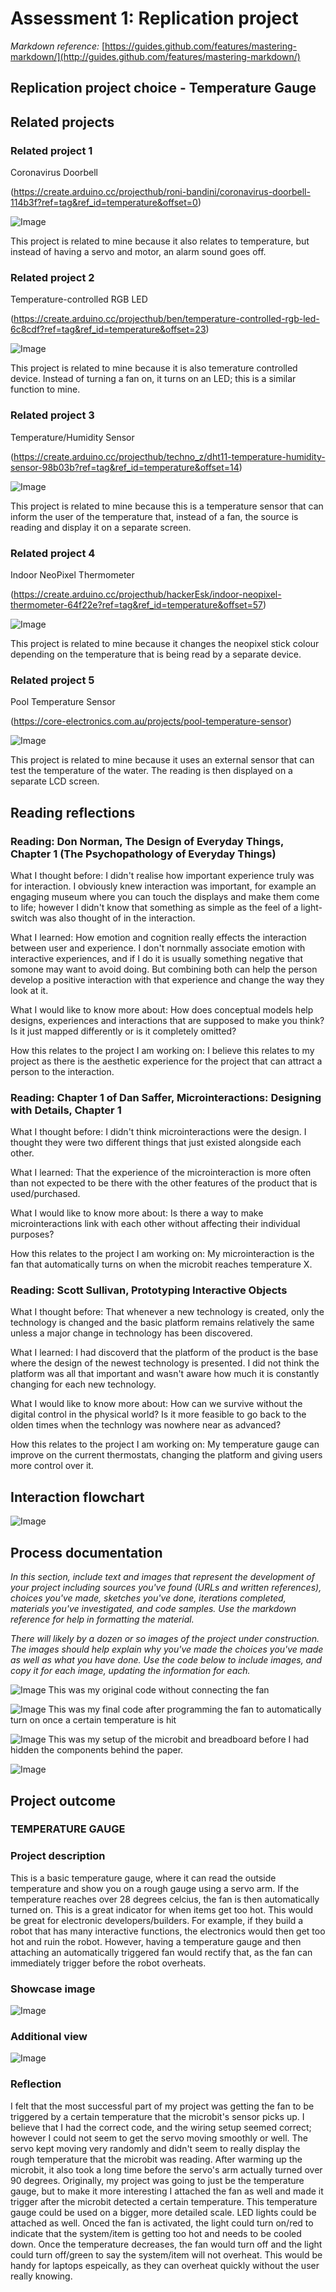# Assessment 1: Replication project

*Markdown reference:* [https://guides.github.com/features/mastering-markdown/](http://guides.github.com/features/mastering-markdown/)

## Replication project choice - Temperature Gauge ##

## Related projects ##

### Related project 1 ###
Coronavirus Doorbell

(https://create.arduino.cc/projecthub/roni-bandini/coronavirus-doorbell-114b3f?ref=tag&ref_id=temperature&offset=0)

![Image](doorbell.jpg)

This project is related to mine because it also relates to temperature, but instead of having a servo and motor, an alarm sound goes off.

### Related project 2 ###
Temperature-controlled RGB LED

(https://create.arduino.cc/projecthub/ben/temperature-controlled-rgb-led-6c8cdf?ref=tag&ref_id=temperature&offset=23)

![Image](LED.jpg)

This project is related to mine because it is also temerature controlled device. Instead of turning a fan on, it turns on an LED; this is a similar function to mine. 

### Related project 3 ###
Temperature/Humidity Sensor

(https://create.arduino.cc/projecthub/techno_z/dht11-temperature-humidity-sensor-98b03b?ref=tag&ref_id=temperature&offset=14)

![Image](humidity.jpeg)

This project is related to mine because this is a temperature sensor that can inform the user of the temperature that, instead of a fan, the source is reading and display it on a separate screen. 

### Related project 4 ###
Indoor NeoPixel Thermometer

(https://create.arduino.cc/projecthub/hackerEsk/indoor-neopixel-thermometer-64f22e?ref=tag&ref_id=temperature&offset=57)

![Image](thermo.jpg)

This project is related to mine because it changes the neopixel stick colour depending on the temperature that is being read by a separate device.

### Related project 5 ###
Pool Temperature Sensor

(https://core-electronics.com.au/projects/pool-temperature-sensor)

![Image](poolsensor.webp)

This project is related to mine because it uses an external sensor that can test the temperature of the water. The reading is then displayed on a separate LCD screen.

## Reading reflections ##

### Reading: Don Norman, The Design of Everyday Things, Chapter 1 (The Psychopathology of Everyday Things) ###
What I thought before: I didn't realise how important experience truly was for interaction. I obviously knew interaction was important, for example an engaging museum where you can touch the displays and make them come to life; however I didn't know that something as simple as the feel of a light-switch was also thought of in the interaction.

What I learned: How emotion and cognition really effects the interaction between user and experience. I don't nornmally associate emotion with interactive experiences, and if I do it is usually something negative that somone may want to avoid doing. But combining both can help the person develop a positive interaction with that experience and change the way they look at it. 

What I would like to know more about: How does conceptual models help designs, experiences and interactions that are supposed to make you think? Is it just mapped differently or is it completely omitted?

How this relates to the project I am working on: I believe this relates to my project as there is the aesthetic experience for the project that can attract a person to the interaction.

### Reading: Chapter 1 of Dan Saffer, Microinteractions: Designing with Details, Chapter 1 ###

What I thought before: I didn't think microinteractions were the design. I thought they were two different things that just existed alongside each other. 

What I learned: That the experience of the microinteraction is more often than not expected to be there with the other features of the product that is used/purchased.

What I would like to know more about: Is there a way to make microinteractions link with each other without affecting their individual purposes?

How this relates to the project I am working on: My microinteraction is the fan that automatically turns on when the microbit reaches temperature X.

### Reading: Scott Sullivan, Prototyping Interactive Objects ###

What I thought before: That whenever a new technology is created, only the technology is changed and the basic platform remains relatively the same unless a major change in technology has been discovered.

What I learned: I had discoverd that the platform of the product is the base where the design of the newest technology is presented. I did not think the platform was all that important and wasn't aware how much it is constantly changing for each new technology.

What I would like to know more about: How can we survive without the digital control in the physical world? Is it more feasible to go back to the olden times when the technlogy was nowhere near as advanced?

How this relates to the project I am working on: My temperature gauge can improve on the current thermostats, changing the platform and giving users more control over it.  


## Interaction flowchart ##
![Image](flowchart.jpg)

## Process documentation
*In this section, include text and images that represent the development of your project including sources you've found (URLs and written references), choices you've made, sketches you've done, iterations completed, materials you've investigated, and code samples. Use the markdown reference for help in formatting the material.*


*There will likely by a dozen or so images of the project under construction. The images should help explain why you've made the choices you've made as well as what you have done. Use the code below to include images, and copy it for each image, updating the information for each.*

![Image](code2.jpg)
This was my original code without connecting the fan 

![Image](code1.jpg)
This was my final code after programming the fan to automatically turn on once a certain temperature is hit

![Image](othershot.jpg)
This was my setup of the microbit and breadboard before I had hidden the components behind the paper. 

![Image](missingimage.png)


## Project outcome ##
### TEMPERATURE GAUGE ###

### Project description ###
This is a basic temperature gauge, where it can read the outside temperature and show you on a rough gauge using a servo arm. If the temperature reaches over 28 degrees celcius, the fan is then automatically turned on. This is a great indicator for when items get too hot. This would be great for electronic developers/builders. For example, if they build a robot that has many interactive functions, the electronics would then get too hot and ruin the robot. However, having a temperature gauge and then attaching an automatically triggered fan would rectify that, as the fan can immediately trigger before the robot overheats. 

### Showcase image ###

![Image](final.jpg)

### Additional view ###

![Image](othershot.jpg)

### Reflection ###
I felt that the most successful part of my project was getting the fan to be triggered by a certain temperature that the microbit's sensor picks up. I believe that I had the correct code, and the wiring setup seemed correct; however I could not seem to get the servo moving smoothly or well. The servo kept moving very randomly and didn't seem to really display the rough temperature that the microbit was reading. After warming up the microbit, it also took a long time before the servo's arm actually turned over 90 degrees. Originally, my project was going to just be the temperature gauge, but to make it more interesting I attached the fan as well and made it trigger after the microbit detected a certain temperature. This temperature gauge could be used on a bigger, more detailed scale.  LED lights could be attached as well. Onced the fan is activated, the light could turn on/red to indicate that the system/item is getting too hot and needs to be cooled down. Once the temperature decreases, the fan would turn off and the light could turn off/green to say the system/item will not overheat. This would be handy for laptops espeically, as they can overheat quickly without the user really knowing.  
